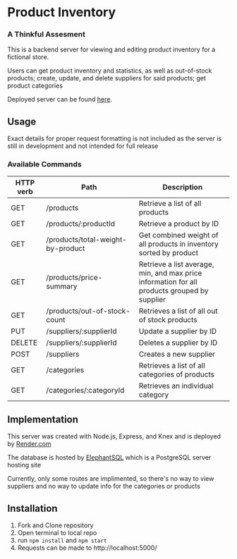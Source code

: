 # Product Inventory

### A Thinkful Assesment

This is a backend server for viewing and editing product inventory for a fictional store.

Users can get product inventory and statistics, as well as out-of-stock products; 
create, update, and delete suppliers for said products; 
get product categories

Deployed server can be found [here](https://product-inventory-server.onrender.com/).

## Usage

Exact details for proper request formatting is not included as the server is still in development and not intended for full release

### Available Commands

| HTTP verb	| Path	| Description |
|---|---|---|
| GET	| /products |	Retrieve a list of all products
| GET	| /products/:productId |	Retrieve a product by ID
| GET	| /products/total-weight-by-product |	Get combined weight of all products in inventory sorted by product
| GET |	/products/price-summary |	Retrieve a list average, min, and max price information for all products grouped by supplier
| GET	| /products/out-of-stock-count |	Retrieves a list of all out of stock products
| PUT |	/suppliers/:supplierId |	Update a supplier by ID
| DELETE | /suppliers/:supplierId | Deletes a supplier by ID
| POST | /suppliers | Creates a new supplier
| GET | /categories | Retrieves a list of all categories of products
| GET | /categories/:categoryId | Retrieves an individual category


## Implementation

This server was created with Node.js, Express, and Knex and is deployed by [Render.com](https://render.com/)

The database is hosted by [ElephantSQL](https://www.elephantsql.com/) which is a PostgreSQL server hosting site

Currently, only some routes are implimented, so there's no way to view suppliers and no way to update info for the categories or products

## Installation

1. Fork and Clone repository
2. Open terminal to local repo
3. run ```npm install``` and ```npm start```
4. Requests can be made to http://localhost:5000/
